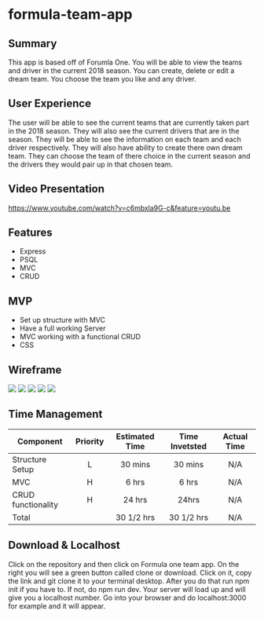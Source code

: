 # formula-team-app

## Summary

This app is based off of Forumla One. You will be able to view the teams and driver in the current 2018 season. You can create, delete or edit a dream team. You choose the team you like and any driver. 

## User Experience

The user will be able to see the current teams that are currently taken part in the 2018 season. They will also see the current drivers that are in the season. They will be able to see the information on each team and each driver respectively. They will also have ability to create there own dream team. They can choose the team of there choice in the current season and the drivers they would pair up in that chosen team. 

## Video Presentation
https://www.youtube.com/watch?v=c6mbxla9G-c&feature=youtu.be

## Features

- Express
- PSQL
- MVC
- CRUD

## MVP

- Set up structure with MVC
- Have a full working Server
- MVC working with a functional CRUD
- CSS

## Wireframe

<img src="wireframe1.jpg"/>
<img src="wireframe2.jpg"/>
<img src="wireframe3.jpg"/>
<img src="wireframe4.jpg"/>
<img src="wireframe5.jpg"/>

## Time Management
| Component | Priority | Estimated Time | Time Invetsted | Actual Time |
| --- | :---: |  :---: | :---: | :---: |
| Structure Setup | L | 30 mins| 30 mins | N/A |
| MVC | H | 6 hrs| 6 hrs | N/A |
| CRUD functionality | H | 24 hrs| 24hrs | N/A |
| Total |  | 30 1/2 hrs| 30 1/2 hrs | N/A |

## Download & Localhost
Click on the repository and then click on Formula one team app. On the right you will see a green button called clone or download. Click on it, copy the link and git clone it to your terminal desktop. After you do that run npm init if you have to. If not, do npm run dev. Your server will load up and will give you a localhost number. Go into your browser and do localhost:3000 for example and it will appear.
